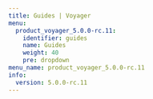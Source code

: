 ```yaml
---
title: Guides | Voyager
menu:
  product_voyager_5.0.0-rc.11:
    identifier: guides
    name: Guides
    weight: 40
    pre: dropdown
menu_name: product_voyager_5.0.0-rc.11
info:
  version: 5.0.0-rc.11
---
```


